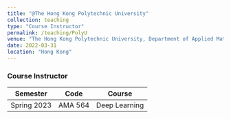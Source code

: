 ```yaml
---
title: "@The Hong Kong Polytechnic University"
collection: teaching
type: "Course Instructor"
permalink: /teaching/PolyU
venue: "The Hong Kong Polytechnic University, Department of Applied Mathematics"
date: 2022-03-31
location: "Hong Kong"
---
```


### Course Instructor	 

| Semester       | Code      |     Course                                                   |
| --------       | ------    | ------------------------------------------------------------ |
| Spring 2023    | AMA 564   | Deep Learning                                                |


